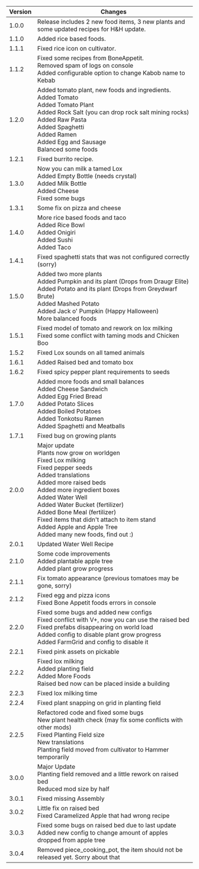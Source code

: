 | Version | Changes                                                                                                                                                                                                                                                                                                                                                                         |
|---------|---------------------------------------------------------------------------------------------------------------------------------------------------------------------------------------------------------------------------------------------------------------------------------------------------------------------------------------------------------------------------------|
| 1.0.0   | Release includes 2 new food items, 3 new plants and some updated recipes for H&H update.                                                                                                                                                                                                                                                                                        |
| 1.1.0   | Added rice based foods.                                                                                                                                                                                                                                                                                                                                                         |
| 1.1.1   | Fixed rice icon on cultivator.                                                                                                                                                                                                                                                                                                                                                  |
| 1.1.2   | Fixed some recipes from BoneAppetit.<br>Removed spam of logs on console<br>Added configurable option to change Kabob name to Kebab                                                                                                                                                                                                                                              |
| 1.2.0   | Added tomato plant, new foods and ingredients.<br>Added Tomato<br>Added Tomato Plant<br>Added Rock Salt (you can drop rock salt mining rocks)<br>Added Raw Pasta<br>Added Spaghetti<br>Added Ramen<br>Added Egg and Sausage<br>Balanced some foods                                                                                                                              |
| 1.2.1   | Fixed burrito recipe.                                                                                                                                                                                                                                                                                                                                                           |
| 1.3.0   | Now you can milk a tamed Lox<br>Added Empty Bottle (needs crystal)<br>Added Milk Bottle<br>Added Cheese<br>Fixed some bugs                                                                                                                                                                                                                                                      |
| 1.3.1   | Some fix on pizza and cheese                                                                                                                                                                                                                                                                                                                                                    |
| 1.4.0   | More rice based foods and taco<br>Added Rice Bowl<br>Added Onigiri<br>Added Sushi<br>Added Taco                                                                                                                                                                                                                                                                                 |
| 1.4.1   | Fixed spaghetti stats that was not configured correctly (sorry)                                                                                                                                                                                                                                                                                                                 |
| 1.5.0   | Added two more plants<br>Added Pumpkin and its plant (Drops from Draugr Elite)<br>Added Potato and its plant (Drops from Greydwarf Brute)<br>Added Mashed Potato<br>Added Jack o' Pumpkin (Happy Halloween)<br>More balanced foods                                                                                                                                              |
| 1.5.1   | Fixed model of tomato and rework on lox milking<br>Fixed some conflict with taming mods and Chicken Boo                                                                                                                                                                                                                                                                         |
| 1.5.2   | Fixed Lox sounds on all tamed animals                                                                                                                                                                                                                                                                                                                                           |
| 1.6.1   | Added Raised bed and tomato box                                                                                                                                                                                                                                                                                                                                                 |
| 1.6.2   | Fixed spicy pepper plant requirements to seeds                                                                                                                                                                                                                                                                                                                                  |
| 1.7.0   | Added more foods and small balances<br>Added Cheese Sandwich<br>Added Egg Fried Bread<br>Added Potato Slices<br>Added Boiled Potatoes<br>Added Tonkotsu Ramen<br>Added Spaghetti and Meatballs                                                                                                                                                                                  |
| 1.7.1   | Fixed bug on growing plants                                                                                                                                                                                                                                                                                                                                                     |
| 2.0.0   | Major update<br>Plants now grow on worldgen<br>Fixed Lox milking<br>Fixed pepper seeds<br>Added translations<br>Added more raised beds<br>Added more ingredient boxes<br>Added Water Well<br>Added Water Bucket (fertilizer)<br>Added Bone Meal (fertilizer)<br>Fixed items that didn't attach to item stand<br>Added Apple and Apple Tree<br>Added many new foods, find out :) |
| 2.0.1   | Updated Water Well Recipe                                                                                                                                                                                                                                                                                                                                                       |
| 2.1.0   | Some code improvements<br>Added plantable apple tree<br>Added plant grow progress                                                                                                                                                                                                                                                                                               |
| 2.1.1   | Fix tomato appearance (previous tomatoes may be gone, sorry)                                                                                                                                                                                                                                                                                                                    |
| 2.1.2   | Fixed egg and pizza icons<br>Fixed Bone Appetit foods errors in console                                                                                                                                                                                                                                                                                                         |
| 2.2.0   | Fixed some bugs and added new configs<br>Fixed conflict with V+, now you can use the raised bed<br>Fixed prefabs disappearing on world load<br>Added config to disable plant grow progress<br>Added FarmGrid and config to disable it                                                                                                                                           |
| 2.2.1   | Fixed pink assets on pickable                                                                                                                                                                                                                                                                                                                                                   |
| 2.2.2   | Fixed lox milking<br>Added planting field<br>Added More Foods<br>Raised bed now can be placed inside a building                                                                                                                                                                                                                                                                 |
| 2.2.3   | Fixed lox milking time                                                                                                                                                                                                                                                                                                                                                          |
| 2.2.4   | Fixed plant snapping on grid in planting field                                                                                                                                                                                                                                                                                                                                  |
| 2.2.5   | Refactored code and fixed some bugs<br>New plant health check (may fix some conflicts with other mods)<br>Fixed Planting Field size<br>New translations<br>Planting field moved from cultivator to Hammer temporarily                                                                                                                                                           |
| 3.0.0   | Major Update<br>Planting field removed and a little rework on raised bed<br>Reduced mod size by half                                                                                                                                                                                                                                                                            |
| 3.0.1   | Fixed missing Assembly                                                                                                                                                                                                                                                                                                                                                          |
| 3.0.2   | Little fix on raised bed<br>Fixed Caramelized Apple that had wrong recipe                                                                                                                                                                                                                                                                                                       |
| 3.0.3   | Fixed some bugs on raised bed due to last update<br> Added new config to change amount of apples dropped from apple tree                                                                                                                                                                                                                                                        |
| 3.0.4   | Removed piece_cooking_pot, the item should not be released yet. Sorry about that                                                                                                                                                                                                                                                                                                | 